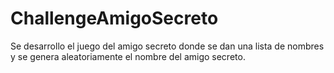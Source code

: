# ChallengeAmigoSecreto
Se desarrollo el juego del amigo secreto donde se dan una lista de nombres y se genera aleatoriamente el nombre del amigo secreto.

